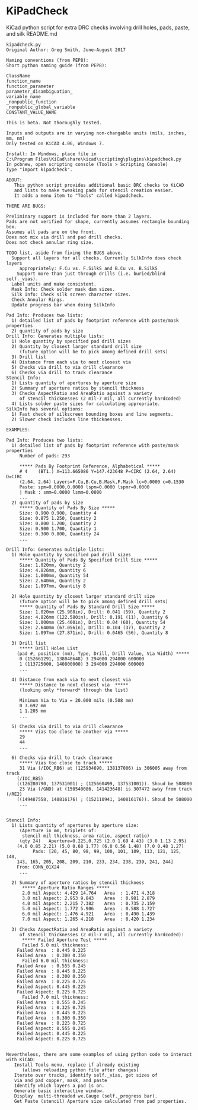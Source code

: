 # KiPadCheck
KiCad python script for extra DRC checks involving drill holes, pads, paste, and silk
README.md

	kipadcheck.py
	Original Author: Greg Smith, June-August 2017

	Naming conventions (from PEP8):
	Short python naming guide (from PEP8):

	ClassName
	function_name
	function_parameter
	parameter_disambiguation_
	variable_name
	_nonpublic_function
	_nonpublic_global_variable
	CONSTANT_VALUE_NAME

	This is beta. Not thoroughly tested.

	Inputs and outputs are in varying non-changable units (mils, inches, mm, nm)
	Only tested on KiCAD 4.06, Windows 7.

	Install: In Windows, place file in 
	C:\Program Files\KiCad\share\kicad\scripting\plugins\kipadcheck.py
	In pcbnew, open scripting console (Tools > Scripting Console)
	Type "import kipadcheck".

	ABOUT:
	   This python script provides additional basic DRC checks to KiCAD
	   and lists to make tweaking pads for stencil creation easier.
	   It adds a menu item to "Tools" called kipadcheck.

	THERE ARE BUGS:

	Preliminary support is included for more than 2 layers.
	Pads are not verified for shape, currently assumes rectangle bounding box.
	Assumes all pads are on the front.
	Does not mix via drill and pad drill checks.
	Does not check annular ring size.

	TODO list, aside from fixing the BUGS above.
	  Support all layers for all checks. Currently SilkInfo does check layers
	     appropriately: F.Cu vs. F.SilkS and B.Cu vs. B.SilkS
		Support more than just through drills (i.e. buried/blind self._vias).
	  Label units and make consistent.
	  Mask Info: Check solder mask dam sizes.
	  Silk Info: Check silk screen character sizes.
	  Check Annular Rings.
	  Update progress bar when doing SilkInfo

	Pad Info: Produces two lists: 
	  1) detailed list of pads by footprint reference with paste/mask properties
	  2) quantity of pads by size
	Drill Info: Generates multiple lists:
	  1) Hole quantity by specified pad drill sizes
	  2) Quantity by closest larger standard drill size
	     (future option will be to pick among defined drill sets)     
	  3) Drill list
	  4) Distance from each via to next closest via
	  5) Checks via drill to via drill clearance
	  6) Checks via drill to track clearance
	Stencil Info:
	  1) Lists quantity of apertures by aperture size
	  2) Summary of aperture ratios by stencil thickness
	  3) Checks AspectRatio and AreaRatio against a variety 
	     of stencil thicknesses (2 mil-7 mil, all currently hardcoded)
	  4) Lists solder paste sizes for calculating appropriate.
	SilkInfo has several options:
	  1) Fast check of silkscreen bounding boxes and line segments.
	  2) Slower check includes line thicknesses.

	EXAMPLES:

	Pad Info: Produces two lists: 
	  1) detailed list of pads by footprint reference with paste/mask properties
	     Number of pads: 293

	     ***** Pads By Footprint Reference, Alphabetical *****
	     # 4	(BT1.) X=113.665086 Y=147.423648 P=CIRC (2.64, 2.64) D=CIRC
	     (2.64, 2.64) Layers=F.Cu,B.Cu,B.Mask,F.Mask lc=0.0000 c=0.1530
	     Paste: spm=0.0000,0.0000 lspm=0.0000 lspmr=0.0000
	     | Mask : smm=0.0000 lsmm=0.0000
	     ...
	  2) quantity of pads by size
	     ***** Quantity of Pads By Size *****
	     Size: 0.900 0.900, Quantity 4
	     Size: 0.875 1.250, Quantity 2
	     Size: 0.800 1.200, Quantity 2
	     Size: 0.900 1.700, Quantity 1
	     Size: 0.300 0.800, Quantity 24
	     ...

	Drill Info: Generates multiple lists:
	  1) Hole quantity by specified pad drill sizes
	     ***** Quantity of Pads By Specified Drill Size *****
	     Size: 1.020mm, Quantity 2
	     Size: 4.826mm, Quantity 6
	     Size: 1.000mm, Quantity 54
	     Size: 2.640mm, Quantity 2
	     Size: 1.097mm, Quantity 8

	  2) Hole quantity by closest larger standard drill size
	     (future option will be to pick among defined drill sets)     
	     ***** Quantity of Pads By Standard Drill Size *****
	     Size: 1.020mm (25.908in), Drill: 0.041 (59), Quantity 2
	     Size: 4.826mm (122.580in), Drill: 0.191 (11), Quantity 6
	     Size: 1.000mm (25.400in), Drill: 0.04 (60), Quantity 54
	     Size: 2.640mm (67.056in), Drill: 0.104 (37), Quantity 2
	     Size: 1.097mm (27.871in), Drill: 0.0465 (56), Quantity 8

	  3) Drill list
	     ***** Drill Holes List
	    (pad #, position (nm), Type, Drill, Drill Value, Via Width) *****
	     0 (152661291, 138048648) 3 294000 294000 600000
	     1 (113725000, 140800000) 3 294000 294000 600000
	     ...

	  4) Distance from each via to next closest via
	     ***** Distance to next closest via  *****
	     (looking only *forward* through the list)

	     Minimum Via to Via = 20.000 mils (0.508 mm)
	     0 3.692 mm
	     1 1.205 mm
	     ...

	  5) Checks via drill to via drill clearance
	     ***** Vias too close to another via *****
	     29
	     44
	     ...

	  6) Checks via drill to track clearance
	     ***** Vias too close to track *****
	     31 Via (/IOC_RB6) at (125934690, 138137006) is 306005 away from track
		(/IOC_RB5)
		((126280790, 137531001) ; (125660499, 137531001)). Shoud be 508000
	     23 Via (/GND) at (150540086, 141423648) is 307472 away from track (/RE2)
		((149487558, 140816176) ; (152110941, 140816176)). Shoud be 508000
	     ...


	Stencil Info:
	  1) Lists quantity of apertures by aperture size:
	     (Aperture in mm, triplets of:
	      stencil mil thickness, area ratio, aspect ratio)
	     (qty 24)	Aperture=0.225,0.725 (2.0 1.69 4.43) (3.0 1.13 2.95)
		(4.0 0.85 2.21) (5.0 0.68 1.77) (6.0 0.56 1.48) (7.0 0.48 1.27)
		      Pads: [20, 45, 80, 98, 99, 100, 101, 109, 113, 121, 125, 140,
		143, 165, 205, 208, 209, 210, 233, 234, 238, 239, 241, 244]
		From: CONN_01X24
	     ...

	  2) Summary of aperture ratios by stencil thickness
	      ***** Aperture Ratio Ranges *****
	      2.0 mil Aspect: 4.429 14.764	 Area  : 1.471 4.318
	      3.0 mil Aspect: 2.953 9.843	 Area  : 0.981 2.879
	      4.0 mil Aspect: 2.215 7.382	 Area  : 0.735 2.159
	      5.0 mil Aspect: 1.772 5.906	 Area  : 0.588 1.727
	      6.0 mil Aspect: 1.476 4.921	 Area  : 0.490 1.439
	      7.0 mil Aspect: 1.265 4.218	 Area  : 0.420 1.234

	  3) Checks AspectRatio and AreaRatio against a variety 
	     of stencil thicknesses (2 mil-7 mil, all currently hardcoded):
	      ***** Failed Aperture Test *****
	      Failed 5.0 mil thickness:
		Failed Area  : 0.445 0.225
		Failed Area  : 0.300 0.350
	      Failed 6.0 mil thickness:
		Failed Area  : 0.555 0.245
		Failed Area  : 0.445 0.225
		Failed Area  : 0.300 0.350
		Failed Area  : 0.225 0.725
		Failed Aspect: 0.445 0.225
		Failed Aspect: 0.225 0.725
	      Failed 7.0 mil thickness:
		Failed Area  : 0.555 0.245
		Failed Area  : 0.325 0.725
		Failed Area  : 0.445 0.225
		Failed Area  : 0.300 0.350
		Failed Area  : 0.225 0.725
		Failed Aspect: 0.555 0.245
		Failed Aspect: 0.445 0.225
		Failed Aspect: 0.225 0.725


	Nevertheless, there are some examples of using python code to interact
	with KiCAD:
	   Install Tools menu, replace if already existing
	      (allows reloading python file after changes)
	   Iterate over tracks, identify self._vias, get sizes of
	   via and pad copper, mask, and paste
	   Identify which layers a pad is on.
	   Generate basic interactive window.
	   Display  multi-threaded wx.Gauge (self._progress bar).
	   Get Paste (stencil) Aperture size calculated from pad properties.
